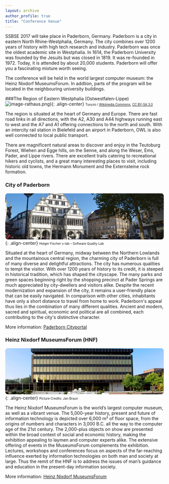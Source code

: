 ```yaml
---
layout: archive
author_profile: true
title: "Conference Venue"
---
```






SSBSE 2017 will take place in Paderborn, Germany. Paderborn is a city in eastern North Rhine-Westphalia, Germany. The city combines over 1200 years of history with high tech research and industry. Paderborn was once the oldest academic site in Westphalia. In 1614, the Paderborn University was founded by the Jesuits but was closed in 1819. It was re-founded in 1972. Today, it is attended by about 20,000 students. Paderborn will offer you a fascinating mixture worth seeing.

The conference will be held in the world largest computer museum: the Heinz Nixdorf MuseumsForum. 
In addtion, parts of the program will be located in the neighbouring university buildings.
				

###The Region of Eastern Westphalia (Ostwestfalen-Lippe)
![image-rathaus](/images/venue/externsteine).png){: .align-center}
<span style="font-size: 10px">Tuxyso / [Wikimedia Commons](http://https://commons.wikimedia.org/wiki/Main_Page "Wikimedia Commons"), [CC BY-SA 3.0](http://creativecommons.org/licenses/by-sa/3.0 "CC BY-SA 3.0")</span>

The region is situated at the heart of Germany and Europe. There are fast road links in all directions, with the A2, A30 and A44 highways running east to west and the A7 and A1 offering connections to the north and south. With an intercity rail station in Bielefeld and an airport in Paderborn, OWL is also well connected to local public transport.

There are magnificent natural areas to discover and enjoy in the Teutoburg Forest, Wiehen and Egge hills, on the Senne, and along the Weser, Ems, Pader, and Lippe rivers. There are excellent trails catering to recreational hikers and cyclists, and a great many interesting places to visit, including historic old towns, the Hermann Monument and the Externsteine rock formation.


### City of Paderborn
![image-rathaus](/images/venue/Rathaus_sm_(holger_fischer).jpg){: .align-center}
<span style="font-size: 10px">Holger Fischer s-lab – Software Quality Lab</span>

Situated at the heart of Germany, midway between the Northern Lowlands and the mountainous central region, the charming city of Paderborn is full of many diverse and delightful attractions. The city has numerous qualities to tempt the visitor. With over 1200 years of history to its credit, it is steeped in historical tradition, which has shaped the cityscape. The many parks and green spaces beginning right by the shopping precinct at Pader Springs are much appreciated by city-dwellers and visitors alike. Despite the recent modernization and expansion of the city, it remains a user-friendly place that can be easily navigated. In comparison with other cities, inhabitants have only a short distance to travel from home to work. Paderborn's appeal thus lies in the combination of many different qualities. Ancient and modern, sacred and spiritual, economic and political are all combined, each contributing to the city's distinctive character.

More information: [Paderborn Cityportal](http://www.paderborn.de/microsite/welcome/index.php "Paderborn Cityportal")


### Heinz Nixdorf MuseumsForum (HNF)
![image-hnf](/images/venue/HNF-Aussenansicht_sm.jpg){: .align-center}
<span style="font-size: 10px">Picture Credits: Jan Braun  </span>

The Heinz Nixdorf MuseumsForum is the world’s largest computer museum, as well as a vibrant venue. The 5,000-year history, present and future of information technology is depicted over 6,000 m² of floor space, from the origins of numbers and characters in 3,000 B.C. all the way to the computer age of the 21st century. The 2,000-plus objects on show are presented within the broad context of social and economic history, making the exhibition appealing to laymen and computer experts alike. The extensive offering of events in the MuseumsForum complements the exhibition. Lectures, workshops and conferences focus on aspects of the far-reaching influence exerted by information technologies on both man and society at large. Thus the remit of the HNF is to address the issues of man’s guidance and education in the present-day information society.

More information: [Heinz Nixdorf MuseumsForum](http://www.hnf.de/en/home.html "Heinz Nixdorf MuseumsForum")